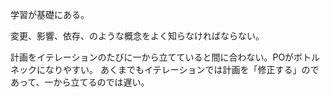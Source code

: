 学習が基礎にある。

変更、影響、依存、のような概念をよく知らなければならない。

計画をイテレーションのたびに一から立てていると間に合わない。POがボトルネックになりやすい。
あくまでもイテレーションでは計画を「修正する」のであって、一から立てるのでは遅い。
